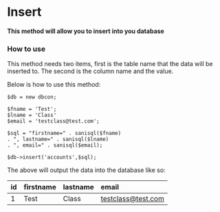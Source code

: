 # Insert #
**This method will allow you to insert into you database**

### How to use ###
This method needs two items, first is the table name that the data will be inserted to. The second is the column name and the value.

Below is how to use this method:
```
$db = new dbcon;

$fname = 'Test';
$lname = 'Class'
$email = 'testclass@test.com';

$sql = "firstname=" . sanisql($fname) 
. ", lastname=" . sanisql($lname)
. ", email=" . sanisql($email);

$db->insert('accounts',$sql);
```

The above will output the data into the database like so:

| id | firstname | lastname | email |
|:---|:----------|:---------|:------|
| 1  | Test      | Class    | testclass@test.com |